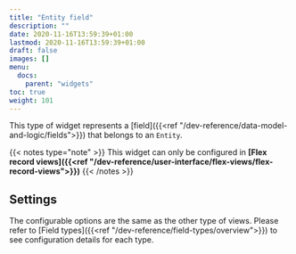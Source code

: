 ```yaml
---
title: "Entity field"
description: ""
date: 2020-11-16T13:59:39+01:00
lastmod: 2020-11-16T13:59:39+01:00
draft: false
images: []
menu:
  docs:
    parent: "widgets"
toc: true
weight: 101
---
```


This type of widget represents a [field]({{<ref "/dev-reference/data-model-and-logic/fields">}}) that belongs to an `Entity`.

{{< notes type="note" >}}
 This widget can only be configured in **[Flex record views]({{<ref "/dev-reference/user-interface/flex-views/flex-record-views">}})**
{{< /notes >}}

## Settings

The configurable options are the same as the other type of views. Please refer to [Field types]({{<ref "/dev-reference/field-types/overview">}}) to see configuration details for each type.